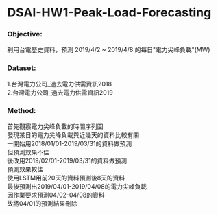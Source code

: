 # DSAI-HW1-Peak-Load-Forecasting




### Objective:
  利用台電歷史資料，預測 2019/4/2 ~ 2019/4/8 的每日"電力尖峰負載"(MW)  
    
### Dataset:
  1.台灣電力公司_過去電力供需資訊2018  
  2.台灣電力公司_過去電力供需資訊2019  
    
### Method:
  首先觀察電力尖峰負載的時間序列圖   
  發現某日的電力尖峰負載與近幾天的資料比較有關   
  一開始用2018/01/01-2019/03/31的資料做預測   
  但預測效果不佳   
  後改用2019/02/01-2019/03/31的資料做預測   
  預測效果較佳   
  使用LSTM用前20天的資料預測後8天的資料   
  最後預測出2019/04/01-2019/04/08的電力尖峰負載   
  因作業要求預測04/02-04/08的資料   
  故將04/01的預測結果刪除   
